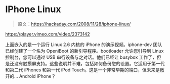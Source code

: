 # IPhone Linux

> 原文：<https://hackaday.com/2008/11/28/iphone-linux/>

<https://player.vimeo.com/video/2373142>

</div> <p>上面嵌入的是一个运行 Linux 2.6 内核的 iPhone 的演示视频。iphone-dev 团队已经创建了一个名为 OpeniBoot 的新引导程序。bootloader 允许您引导到 Linux 控制台，您可以通过 USB 串行设备与之对话。他们已经让 busybox 工作了，但是还没有触摸屏支持。这些说明并不难，包括如何备份您的设置。它适用于第一代和第二代 iPhones 和第一代 iPod Touch。这是一个非常早期的端口，但未来是敞开的… Android iPhone？</p> </body> </html>